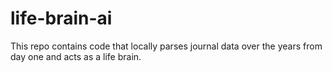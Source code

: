 # life-brain-ai
This repo contains code that locally parses journal data over the years from day one and acts as a life brain. 
